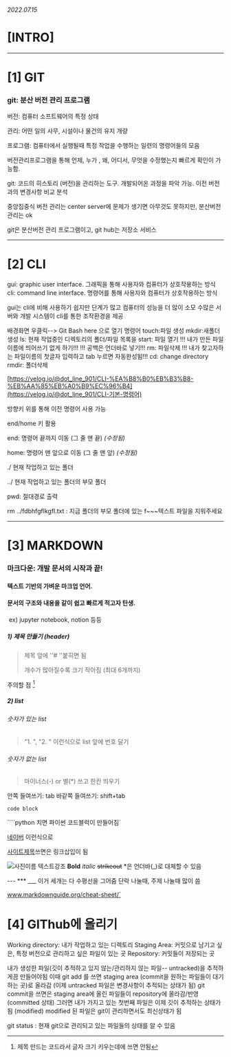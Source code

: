 ###### 2022.07.15

# [INTRO]

---

# [1] GIT

### git: 분산 버전 관리 프로그램

버전: 컴퓨터 소프트웨어의 특정 상태

관리: 어떤 일의 사무, 시설이나 물건의 유지 개량

프로그램: 컴퓨터에서 실행될때 특정 작업을 수행하는 일련의 명령어들의 모음

버전관리프로그램을 통해 언제, 누가 , 왜, 어디서, 무엇을 수정했는지 빠르게 확인이 가능함.

git: 코드의 히스토리 (버전)을 관리하는 도구. 개발되어온 과정을 파악 가능. 이전 버전과의 변경사항 비교 분석

중앙집중식 버전 관리는 center server에 문제가 생기면 아무것도 못하지만, 분산버전 관리는 ok

git은 분산버전 관리 프로그램이고, git hub는 저장소 서비스

---

# [2] CLI

gui: graphic user interface. 그래픽을 통해 사용자와 컴퓨터가 상호작용하는 방식 cli: command line interface. 명령어를 통해 사용자와 컴퓨터가 상호작용하는 방식

gui는 cli에 비해 사용하기 쉽지만 단계가 많고 컴퓨터의 성능을 더 많이 소모 수많은 서버와 개발 시스템이 cli를 통한 조작환경을 제공

배경화면 우클릭--> Git Bash here 으로 열기 명령어 touch:파일 생성 mkdir:새폴더 생성 ls: 현재 작업중인 디렉토리의 폴더/파일 목록을 start: 파일 열기 !!! 내가 만든 파일 이름에 띄어쓰기 없게 하기!!! !!! 공백은 언더바로 넣기!!! rm: 파일삭제 !!! 내가 찾고자하는 파일이름의 첫글자 입력하고 tab 누르면 자동완성됨!!! cd: change directory rmdir: 폴더삭제

[https://velog.io/@dot_line_901/CLI-%EA%B8%B0%EB%B3%B8-%EB%AA%85%EB%A0%B9%EC%96%B4](https://velog.io/@dot_line_901/CLI-기본-명령어)

방향키 위를 통해 이전 명령어 사용 가능

end/home 키 활용

end: 명령어 끝까지 이동 (그 줄 맨 끝) _(수정됨)_

home: 명령어 맨 앞으로 이동 (그 줄 맨 앞) _(수정됨)_

./ 현재 작업하고 있는 폴더

../ 현재 작업하고 있는 폴더의 부모 폴더

pwd: 절대경로 출력

rm ../fdbhfgflkgfl.txt : 지금 폴더의 부모 폴더에 있는 f~~~텍스트 파일을 지워주세요

---

# [3] MARKDOWN

### 마크다운: 개발 문서의 시작과 끝!

#### 텍스트 기반의 가벼운 마크업 언어.

#### 문서의 구조와 내용을 같이 쉽고 빠르게 적고자 탄생.

​ ex) jupyter notebook, notion 등등

##### 1) 제목 만들기 (header)

> 제목 앞에 ''# ''붙히면 됨
>
> 개수가 많아질수록 크기 작아짐 (최대 6개까지)

주의할 점 [^1]

##### 2) list

###### 숫자가 있는 list

> "1. ", "2. " 이런식으로 list 앞에 번호 달기

###### 숫자가 없는 list

> 마이너스(-) or 별(\*) 쓰고 한칸 띄우기

안쪽 들여쓰기: tab 바같쪽 들여쓰기: shift+tab

```
code block
```

\````python 치면 파이썬 코드블럭이 만들어짐`

[네이버](www.naver.com) 이런식으로

[사이트제목](url)쓰면은 링크삽입이 됨

![사진이름](사진url) 텍스트강조 **Bold** _italic_ ~~strikeout~~ \*은 언더바(\_)로 대체할 수 있음

--- \*\*\* \_\_\_ 이거 세개는 다 수평선을 그어줌 단락 나눌때, 주제 나눌때 많이 씀

www.markdownguide.org/cheat-sheet/`

[^1]: 제목 만드는 코드라서 글자 크기 키우는데에 쓰면 안됨

# [4] GIThub에 올리기

Working directory: 내가 작업하고 있는 디렉토리
Staging Area: 커밋으로 남기고 싶은, 특정 버전으로 관리하고 싶은 파일이 있는 곳
Repository: 커밋들이 저장되는 곳

내가 생성한 파일(깃이 추적하고 있지 않는/관리하지 않는 파일-- untracked)을 추적하게끔 만들어야됨
이때 git add 를 쓰면 staging area (commit을 원하는 파일들이 대기하는 곳)로 올라감 (이제 untracked 파일은 변경사항이 추적되는 상태가 됨)
git commit을 쓰면은 staging area에 올린 파일들이 repository에 올라감/반영 (committed 상태)
그러면 내가 가지고 있는 첫번째 파일은 이제 깃이 추적하는 상태가 됨 (modified)
modified 된 파일은 git이 관리하면서도 최신상태가 됨

git status : 현재 git으로 관리되고 있는 파일들의 상태를 알 수 있음
